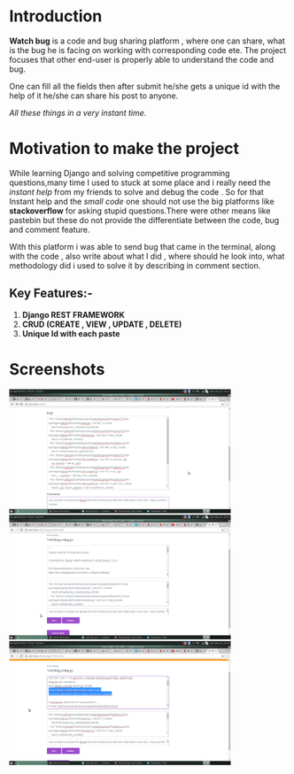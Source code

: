 # Introduction

**Watch bug** is a code and bug sharing platform , where one can share, what is the bug he is facing on working with
corresponding code ete. The project focuses that other end-user is properly able to understand the code and bug.

One can fill all the fields then after submit he/she gets a unique id with the help of it he/she can share his post to anyone.

*All these things in a very instant time.*


# Motivation to make the project

While learning Django and solving competitive programming questions,many time I used to stuck at some place and
i really need the *instant help* from my friends to solve and debug the code . So for that Instant help and the
*small code* one should not use the big platforms like **stackoverflow** for asking stupid questions.There were other means like
pastebin but these do not provide the differentiate between the code, bug and comment feature.

With this platform i was able to send bug that came in the terminal, along with the code , also write about what I did ,
where should he look into, what methodology did i used to solve it by describing  in comment section.


## Key Features:-

1. **Django REST FRAMEWORK**
2. **CRUD (CREATE , VIEW , UPDATE , DELETE)**
3. **Unique Id with each paste**

# Screenshots

<img src="./docs/screenshot1.png" width="400">
<img src="./docs/screenshot2.png" width="400">
<img src="./docs/screenshot3.png" width="400">
